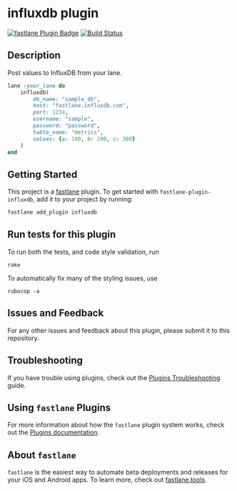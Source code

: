 # influxdb plugin

[![fastlane Plugin Badge](https://rawcdn.githack.com/fastlane/fastlane/master/fastlane/assets/plugin-badge.svg)](https://rubygems.org/gems/fastlane-plugin-influxdb)
[![Build Status](https://travis-ci.org/giginet/fastlane-plugin-influxdb.svg?branch=master)](https://travis-ci.org/giginet/fastlane-plugin-influxdb)

## Description

Post values to InfluxDB from your lane.

```ruby
lane :your_lane do
    influxdb(
        db_name: "sample_db",
        host: "fastlane.influxdb.com",
        port: 1234,
        username: "sample",
        password: "password",
        table_name: "metrics",
        values: {a: 100, b: 200, c: 300}
    )
end
```

## Getting Started

This project is a [fastlane](https://github.com/fastlane/fastlane) plugin. To get started with `fastlane-plugin-influxdb`, add it to your project by running:

```bash
fastlane add_plugin influxdb
```

## Run tests for this plugin

To run both the tests, and code style validation, run

```
rake
```

To automatically fix many of the styling issues, use
```
rubocop -a
```

## Issues and Feedback

For any other issues and feedback about this plugin, please submit it to this repository.

## Troubleshooting

If you have trouble using plugins, check out the [Plugins Troubleshooting](https://docs.fastlane.tools/plugins/plugins-troubleshooting/) guide.

## Using `fastlane` Plugins

For more information about how the `fastlane` plugin system works, check out the [Plugins documentation](https://docs.fastlane.tools/plugins/create-plugin/).

## About `fastlane`

`fastlane` is the easiest way to automate beta deployments and releases for your iOS and Android apps. To learn more, check out [fastlane.tools](https://fastlane.tools).
